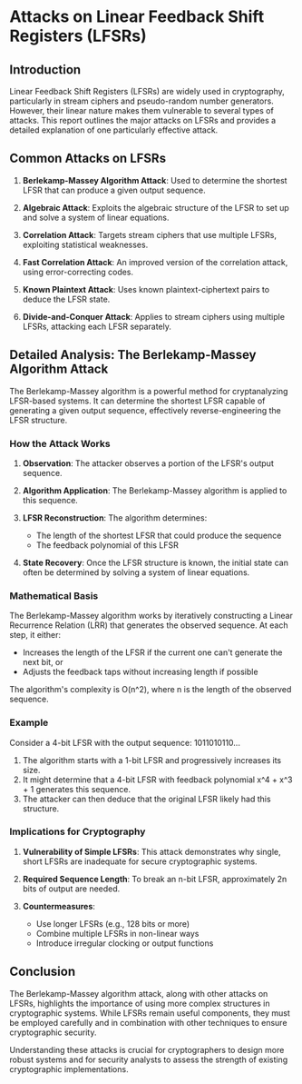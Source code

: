 # Attacks on Linear Feedback Shift Registers (LFSRs)

## Introduction

Linear Feedback Shift Registers (LFSRs) are widely used in cryptography, particularly in stream ciphers and pseudo-random number generators. However, their linear nature makes them vulnerable to several types of attacks. This report outlines the major attacks on LFSRs and provides a detailed explanation of one particularly effective attack.

## Common Attacks on LFSRs

1. **Berlekamp-Massey Algorithm Attack**: Used to determine the shortest LFSR that can produce a given output sequence.

2. **Algebraic Attack**: Exploits the algebraic structure of the LFSR to set up and solve a system of linear equations.

3. **Correlation Attack**: Targets stream ciphers that use multiple LFSRs, exploiting statistical weaknesses.

4. **Fast Correlation Attack**: An improved version of the correlation attack, using error-correcting codes.

5. **Known Plaintext Attack**: Uses known plaintext-ciphertext pairs to deduce the LFSR state.

6. **Divide-and-Conquer Attack**: Applies to stream ciphers using multiple LFSRs, attacking each LFSR separately.

## Detailed Analysis: The Berlekamp-Massey Algorithm Attack

The Berlekamp-Massey algorithm is a powerful method for cryptanalyzing LFSR-based systems. It can determine the shortest LFSR capable of generating a given output sequence, effectively reverse-engineering the LFSR structure.

### How the Attack Works

1. **Observation**: The attacker observes a portion of the LFSR's output sequence.

2. **Algorithm Application**: The Berlekamp-Massey algorithm is applied to this sequence.

3. **LFSR Reconstruction**: The algorithm determines:
   - The length of the shortest LFSR that could produce the sequence
   - The feedback polynomial of this LFSR

4. **State Recovery**: Once the LFSR structure is known, the initial state can often be determined by solving a system of linear equations.

### Mathematical Basis

The Berlekamp-Massey algorithm works by iteratively constructing a Linear Recurrence Relation (LRR) that generates the observed sequence. At each step, it either:
- Increases the length of the LFSR if the current one can't generate the next bit, or
- Adjusts the feedback taps without increasing length if possible

The algorithm's complexity is O(n^2), where n is the length of the observed sequence.

### Example

Consider a 4-bit LFSR with the output sequence: 1011010110...

1. The algorithm starts with a 1-bit LFSR and progressively increases its size.
2. It might determine that a 4-bit LFSR with feedback polynomial x^4 + x^3 + 1 generates this sequence.
3. The attacker can then deduce that the original LFSR likely had this structure.

### Implications for Cryptography

1. **Vulnerability of Simple LFSRs**: This attack demonstrates why single, short LFSRs are inadequate for secure cryptographic systems.

2. **Required Sequence Length**: To break an n-bit LFSR, approximately 2n bits of output are needed.

3. **Countermeasures**:
   - Use longer LFSRs (e.g., 128 bits or more)
   - Combine multiple LFSRs in non-linear ways
   - Introduce irregular clocking or output functions

## Conclusion

The Berlekamp-Massey algorithm attack, along with other attacks on LFSRs, highlights the importance of using more complex structures in cryptographic systems. While LFSRs remain useful components, they must be employed carefully and in combination with other techniques to ensure cryptographic security.

Understanding these attacks is crucial for cryptographers to design more robust systems and for security analysts to assess the strength of existing cryptographic implementations.
